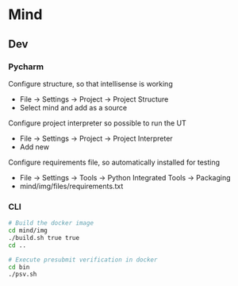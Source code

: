 # Mind

## Dev

### Pycharm
Configure structure, so that intellisense is working
* File -> Settings -> Project -> Project Structure
* Select mind and add as a source

Configure project interpreter so possible to run the UT
* File -> Settings -> Project -> Project Interpreter
* Add new

Configure requirements file, so automatically installed for testing
* File -> Settings -> Tools -> Python Integrated Tools -> Packaging
* mind/img/files/requirements.txt

### CLI
```bash
# Build the docker image
cd mind/img
./build.sh true true
cd ..

# Execute presubmit verification in docker
cd bin
./psv.sh

```
